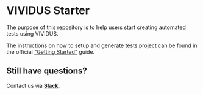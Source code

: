 # VIVIDUS Starter

The purpose of this repository is to help users start creating automated tests using VIVIDUS.

The instructions on how to setup and generate tests project can be found in the official ["Getting Started"](https://docs.vividus.dev/vividus/latest/getting-started.html) guide.

## Still have questions?
Contact us via [**Slack**](https://vividus-support.herokuapp.com/).
